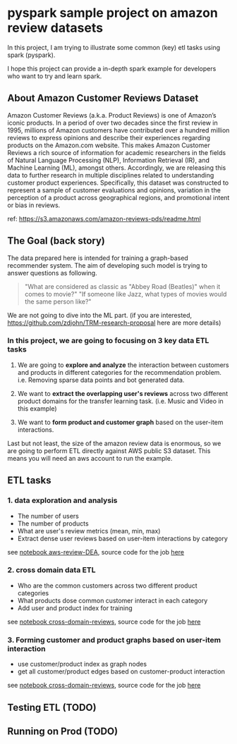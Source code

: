 # pyspark sample project on amazon review datasets

In this project, I am trying to illustrate some common (key) etl tasks using spark (pyspark).

I hope this project can provide a in-depth spark example for developers who want to try and learn spark.

## About Amazon Customer Reviews Dataset

Amazon Customer Reviews (a.k.a. Product Reviews) is one of Amazon’s iconic products. In a period of over two decades since the first review in 1995, millions of Amazon customers have contributed over a hundred million reviews to express opinions and describe their experiences regarding products on the Amazon.com website. This makes Amazon Customer Reviews a rich source of information for academic researchers in the fields of Natural Language Processing (NLP), Information Retrieval (IR), and Machine Learning (ML), amongst others. Accordingly, we are releasing this data to further research in multiple disciplines related to understanding customer product experiences. Specifically, this dataset was constructed to represent a sample of customer evaluations and opinions, variation in the perception of a product across geographical regions, and promotional intent or bias in reviews.

ref: https://s3.amazonaws.com/amazon-reviews-pds/readme.html

## The Goal (back story)

The data prepared here is intended for training a graph-based recommender system. The aim of developing such model is trying to answer questions as following.

> "What are considered as classic as "Abbey Road (Beatles)" when it comes to movie?"
> "If someone like Jazz, what types of movies would the same person like?"

We are not going to dive into the ML part. (if you are interested, https://github.com/zdjohn/TRM-research-proposal here are more details)

### In this project, we are going to focusing on 3 key data ETL tasks

1. We are going to **explore and analyze** the interaction between customers and products in different categories for the recommendation problem. i.e. Removing sparse data points and bot generated data.

2. We want to **extract the overlapping user's reviews** across two different product domains for the transfer learning task. (i.e. Music and Video in this example)

3. We want to **form product and customer graph** based on the user-item interactions.

Last but not least, the size of the amazon review data is enormous, so we are going to perform ETL directly against AWS public S3 dataset. This means you will need an aws account to run the example.

## ETL tasks

### 1. data exploration and analysis

- The number of users
- The number of products
- What are user's review metrics (mean, min, max)
- Extract dense user reviews based on user-item interactions by category

see [notebook aws-review-DEA](./notebook/aws-review-DEA.ipynb), source code for the job [here](./src/amazon_reviews)

### 2. cross domain data ETL

- Who are the common customers across two different product categories
- What products dose common customer interact in each category
- Add user and product index for training

see [notebook cross-domain-reviews](./notebook/cross-domain-reviews.ipynb),
source code for the job [here](./src/cross_domain_reviews)

### 3. Forming customer and product graphs based on user-item interaction

- use customer/product index as graph nodes
- get all customer/product edges based on customer-product interaction

see [notebook cross-domain-reviews](./notebook/graph-edges.ipynb),
source code for the job [here](./src/user_item_graph)

## Testing ETL (TODO)

## Running on Prod (TODO)
